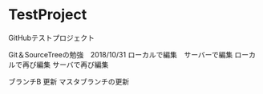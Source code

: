 # TestProject
GitHubテストプロジェクト

Git＆SourceTreeの勉強　2018/10/31
ローカルで編集　サーバーで編集
ローカルで再び編集
サーバで再び編集

ブランチB
更新
マスタブランチの更新
